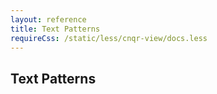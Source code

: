 ```yaml
---
layout: reference
title: Text Patterns
requireCss: /static/less/cnqr-view/docs.less
---
```


## Text Patterns ##

